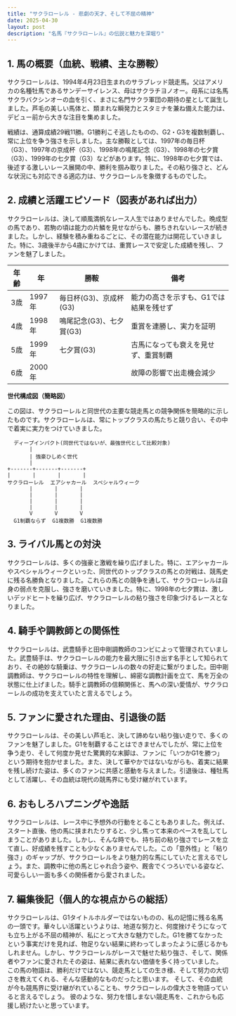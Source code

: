 ```yaml
---
title: "サクラローレル - 悲劇の天才、そして不屈の精神"
date: 2025-04-30
layout: post
description: "名馬『サクラローレル』の伝説と魅力を深堀り"
---
```


## 1. 馬の概要（血統、戦績、主な勝鞍）

サクラローレルは、1994年4月23日生まれのサラブレッド競走馬。父はアメリカの名種牡馬であるサンデーサイレンス、母はサクラチヨノオー。母系には名馬サクラバクシンオーの血を引く、まさに名門サクラ軍団の期待の星として誕生しました。芦毛の美しい馬体と、類まれな瞬発力とスタミナを兼ね備えた能力は、デビュー前から大きな注目を集めました。

戦績は、通算成績29戦11勝。G1勝利こそ逃したものの、G2・G3を複数制覇し、常に上位を争う強さを示しました。主な勝鞍としては、1997年の毎日杯（G3）、1997年の京成杯（G3）、1998年の鳴尾記念（G3）、1998年の七夕賞（G3）、1999年の七夕賞（G3）などがあります。特に、1998年の七夕賞では、後述する激しいレース展開の中、勝利を掴み取りました。その粘り強さと、どんな状況にも対応できる適応力は、サクラローレルを象徴するものでした。


## 2. 成績と活躍エピソード（図表があれば出力）

サクラローレルは、決して順風満帆なレース人生ではありませんでした。晩成型の馬であり、若駒の頃は能力の片鱗を見せながらも、勝ちきれないレースが続きました。しかし、経験を積み重ねるごとに、その潜在能力は開花していきました。特に、3歳後半から4歳にかけては、重賞レースで安定した成績を残し、ファンを魅了しました。

| 年齢 | 年 | 勝鞍 | 備考 |
|---|---|---|---|
| 3歳 | 1997年 | 毎日杯(G3)、京成杯(G3) |  能力の高さを示すも、G1では結果を残せず |
| 4歳 | 1998年 | 鳴尾記念(G3)、七夕賞(G3) |  重賞を連勝し、実力を証明 |
| 5歳 | 1999年 | 七夕賞(G3) |  古馬になっても衰えを見せず、重賞制覇 |
| 6歳 | 2000年 |  |  故障の影響で出走機会減少 |


**世代構成図（簡略図）**

この図は、サクラローレルと同世代の主要な競走馬との競争関係を簡略的に示したものです。サクラローレルは、常にトップクラスの馬たちと競り合い、その中で着実に実力をつけていきました。


```
  ディープインパクト(同世代ではないが、最強世代として比較対象)
       |
       | 強豪ひしめく世代
       |
+-------+-------+-------+
|       |       |       |
サクラローレル  エアシャカール  スペシャルウィーク
       |       |       |
       |       |       |
       |       |       |
       |       |       |
       V       V       V
  G1制覇ならず  G1複数勝  G1複数勝

```


## 3. ライバル馬との対決

サクラローレルは、多くの強豪と激戦を繰り広げました。特に、エアシャカールやスペシャルウィークといった、同世代のトップクラスの馬との対戦は、競馬史に残る名勝負となりました。これらの馬との競争を通して、サクラローレルは自身の弱点を克服し、強さを磨いていきました。特に、1998年の七夕賞は、激しいデッドヒートを繰り広げ、サクラローレルの粘り強さを印象づけるレースとなりました。


## 4. 騎手や調教師との関係性

サクラローレルは、武豊騎手と田中剛調教師のコンビによって管理されていました。武豊騎手は、サクラローレルの能力を最大限に引き出す名手として知られており、その絶妙な騎乗は、サクラローレルの数々の好走に繋がりました。田中剛調教師は、サクラローレルの特性を理解し、綿密な調教計画を立て、馬を万全の状態に仕上げました。騎手と調教師の信頼関係と、馬への深い愛情が、サクラローレルの成功を支えていたと言えるでしょう。


## 5. ファンに愛された理由、引退後の話

サクラローレルは、その美しい芦毛と、決して諦めない粘り強い走りで、多くのファンを魅了しました。G1を制覇することはできませんでしたが、常に上位を争う走り、そして何度か見せた驚異的な末脚は、ファンに「いつかG1を勝つ」という期待を抱かせました。また、決して華やかではないながらも、着実に結果を残し続けた姿は、多くのファンに共感と感動を与えました。引退後は、種牡馬として活躍し、その血統は現代の競馬界にも受け継がれています。


## 6. おもしろハプニングや逸話

サクラローレルは、レース中に予想外の行動をとることもありました。例えば、スタート直後、他の馬に挟まれたりすると、少し焦って本来のペースを乱してしまうことがありました。しかし、そんな時でも、持ち前の粘り強さでレースを立て直し、好成績を残すことも少なくありませんでした。この「意外性」と「粘り強さ」のギャップが、サクラローレルをより魅力的な馬にしていたと言えるでしょう。また、調教中に他の馬とじゃれ合う姿や、厩舎でくつろいでいる姿など、可愛らしい一面も多くの関係者から愛されました。


## 7. 編集後記（個人的な視点からの総括）

サクラローレルは、G1タイトルホルダーではないものの、私の記憶に残る名馬の一頭です。華々しい活躍というよりは、地道な努力と、何度挫けそうになっても立ち上がる不屈の精神が、私にとって大きな魅力でした。G1を勝てなかったという事実だけを見れば、物足りない結果に終わってしまったように感じるかもしれません。しかし、サクラローレルがレースで魅せた粘り強さ、そして、関係者やファンに愛されたその姿は、結果に表れない価値を多く持っていました。  この馬の物語は、勝利だけではない、競走馬としての生き様、そして努力の大切さを教えてくれる、そんな感動的なものだったと思います。  そして、その血統が今も競馬界に受け継がれていることも、サクラローレルの偉大さを物語っていると言えるでしょう。  彼のような、努力を惜しまない競走馬を、これからも応援し続けたいと思っています。
